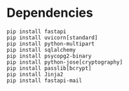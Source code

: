 # Dependencies

    pip install fastapi
    pip install uvicorn[standard]
    pip install python-multipart
    pip install sqlalchemy
    pip install psycopg2-binary
    pip install python-jose[cryptography]
    pip install passlib[bcrypt]
    pip install Jinja2
    pip install fastapi-mail
